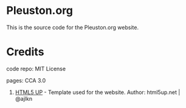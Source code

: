# Pleuston.org

This is the source code for the Pleuston.org website.

# Credits

code repo: MIT License

pages: CCA 3.0

1. [HTML5 UP](https://html5up.net/) - Template used for the website. Author: html5up.net | @ajlkn

